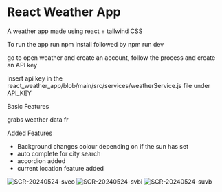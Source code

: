 # React Weather App

A weather app made using react + tailwind CSS

To run the app run npm install followed by npm run dev

go to open weather and create an account, follow the process and create an API key

insert api key in the react_weather_app/blob/main/src/services/weatherService.js file under API_KEY

Basic Features

grabs weather data fr

Added Features

- Background changes colour depending on if the sun has set
- auto complete for city search
- accordion added
- current location feature added


![SCR-20240524-sveo](https://github.com/samuelchen17/react_weather_app/assets/54968307/c7dcc527-f7a7-41c0-9f29-66832d3a94d3)
![SCR-20240524-svbi](https://github.com/samuelchen17/react_weather_app/assets/54968307/607a0484-5bcb-497f-8fd0-515140987363)
![SCR-20240524-suvb](https://github.com/samuelchen17/react_weather_app/assets/54968307/7ae5fd1b-06b5-49ab-b63b-e12d31990c98)
